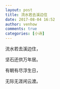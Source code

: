 ```yaml
---
layout: post
title: 流水若去溪边住
date: 2017-08-04 16:52
author: venhow
comments: true
categories: [小诗]
---
```

流水若去溪边住，

坚石还供万年居。

有朝有尽浮生日，

无际无涯闲云渡。
